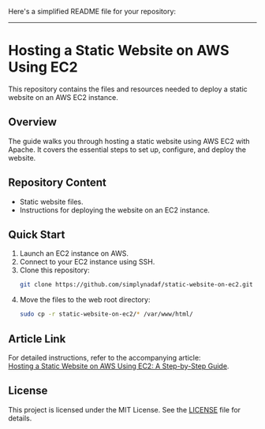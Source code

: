 Here's a simplified README file for your repository:

---

# Hosting a Static Website on AWS Using EC2

This repository contains the files and resources needed to deploy a static website on an AWS EC2 instance.

## Overview

The guide walks you through hosting a static website using AWS EC2 with Apache. It covers the essential steps to set up, configure, and deploy the website.

## Repository Content

- Static website files.
- Instructions for deploying the website on an EC2 instance.

## Quick Start

1. Launch an EC2 instance on AWS.
2. Connect to your EC2 instance using SSH.
3. Clone this repository:
   ```bash
   git clone https://github.com/simplynadaf/static-website-on-ec2.git
   ```
4. Move the files to the web root directory:
   ```bash
   sudo cp -r static-website-on-ec2/* /var/www/html/
   ```

## Article Link

For detailed instructions, refer to the accompanying article:  
[Hosting a Static Website on AWS Using EC2: A Step-by-Step Guide](https://dev.to/sarvar_04/hosting-a-static-website-on-aws-using-ec2-a-step-by-step-guide-1hoi-temp-slug-1055973).

## License

This project is licensed under the MIT License. See the [LICENSE](LICENSE) file for details.

